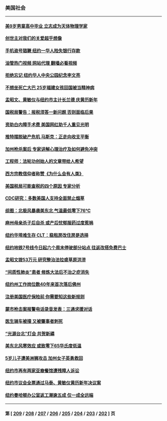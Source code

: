 ### 美国社会
---
#### [美9岁男童高中毕业 立志成为天体物理学家](../../pages/ncid1078160/n13924033.md?02070445) 
#### [创世主对我们的关爱超乎想像](../../pages/ncid1078160/n13924067.md?02070445) 
#### [手机盗号猖獗 纽约一华人险失银行存款](../../pages/ncid1078160/n13923643.md?02070445) 
#### [油管热门视频 网站代理 翻墙必看视频](http://138.2.39.72:81/youtube.html?epic-marker?02070445)
#### [拒绝忘记 纽约华人中央公园纪念李文亮](../../pages/ncid1078160/n13923648.md?02070445) 
#### [不想坐死亡大巴 25岁福建女孩回国被当精神病](../../pages/ncid1078160/n13923645.md?02070445) 
#### [孟昭文、黄敏仪与纽约市主计长兰德 庆黄历新年](../../pages/ncid1078160/n13923687.md?02070445) 
#### [国税局警告：报税须答一新问题 否则面临后果](../../pages/ncid1078160/n13923705.md?02070445) 
#### [资助白内障手术费 美国网红助千人重见光明](../../pages/ncid1078160/n13923534.md?02070445) 
#### [推特摆脱破产危机 马斯克：正走向收支平衡](../../pages/ncid1078160/n13923455.md?02070445) 
#### [加州枪杀案后 专家讲解心理治疗及如何避免冲突](../../pages/ncid1078160/n13923438.md?02070445) 
#### [工程师：法轮功创始人的文章带给人希望](../../pages/ncid1078160/n13923386.md?02070445) 
#### [西方宗教信仰者称赞《为什么会有人类》](../../pages/ncid1078160/n13922700.md?02070445) 
#### [美国税局可能查税的四个原因 专家分析](../../pages/ncid1078160/n13922782.md?02070445) 
#### [CDC研究：多数美国人支持全面禁止烟草](../../pages/ncid1078160/n13922721.md?02070445) 
#### [组图：北极风暴袭美东北 气温最低零下76℃](../../pages/ncid1078160/n13922633.md?02070445) 
#### [麻州母亲杀子后自杀 或产后忧郁服药过度惹祸](../../pages/ncid1078160/n13922648.md?02070445) 
#### [纽约华埠难生存 CLT：稳租房改住房是选择](../../pages/ncid1078160/n13922164.md?02070445) 
#### [纽约地铁7号线今日起六个周末停驶部分站点 往返改搭免费巴士](../../pages/ncid1078160/n13922132.md?02070445) 
#### [孟昭文拨53万元 研究整治法拉盛草原洪涝](../../pages/ncid1078160/n13922162.md?02070445) 
#### [“间质性肺炎”患者 修炼大法后不治之症消失](../../pages/ncid1078160/n13922174.md?02070445) 
#### [纽约州工作岗位数40年来首次落后佛州](../../pages/ncid1078160/n13922134.md?02070445) 
#### [注册美国医疗保险前 你需要知这些新规则](../../pages/ncid1078160/n13922021.md?02070445) 
#### [蒙市枪击案报警电话录音发表：三通求援对话](../../pages/ncid1078160/n13922019.md?02070445) 
#### [医生骑车被撞 又被肇事者刺死](../../pages/ncid1078160/n13921976.md?02070445) 
#### [“光源台北”灯会 共贺新禧](../../pages/ncid1078160/n13921924.md?02070445) 
#### [美东北风寒效应 或致零下65华氏度低温](../../pages/ncid1078160/n13921837.md?02070445) 
#### [5岁儿子遭美洲狮攻击 加州女子英勇救回](../../pages/ncid1078160/n13921389.md?02070445) 
#### [纽约市再有两家亚裔餐馆遭残障人诉讼](../../pages/ncid1078160/n13921373.md?02070445) 
#### [纽约市议会全票通过马泰、黄敏仪黄历新年决议案](../../pages/ncid1078160/n13921369.md?02070445) 
#### [纽约曼哈顿办公室返工潮逾五成 仅一成全远端](../../pages/ncid1078160/n13921446.md?02070445) 

---
#### 第 [ [209](./209.md?02070445) / [208](./208.md?02070445) / [207](./207.md?02070445) / [206](./206.md?02070445) / [205](./205.md?02070445) / [204](./204.md?02070445) / [203](./203.md?02070445) / [202](./202.md?02070445) ] 页
